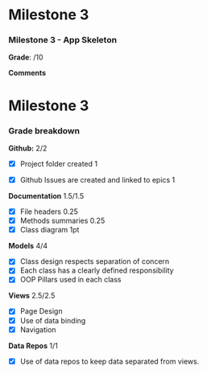 # Milestone 3 

### Milestone 3 - App Skeleton

**Grade**: /10

**Comments**

# Milestone 3

### Grade breakdown

**Github:** 2/2

- [x] Project folder created 1

- [x] Github Issues are created and linked to epics 1

  

**Documentation** 1.5/1.5

- [x] File headers 0.25
- [x] Methods summaries  0.25
- [x] Class diagram 1pt

**Models** 4/4

- [x] Class design respects separation of concern
- [x] Each class has a clearly defined responsibility
- [x] OOP Pillars used in each class

**Views** 2.5/2.5

- [x] Page Design 
- [x] Use of data binding 
- [x] Navigation

**Data Repos** 1/1

- [x] Use of data repos to keep data separated from views.

